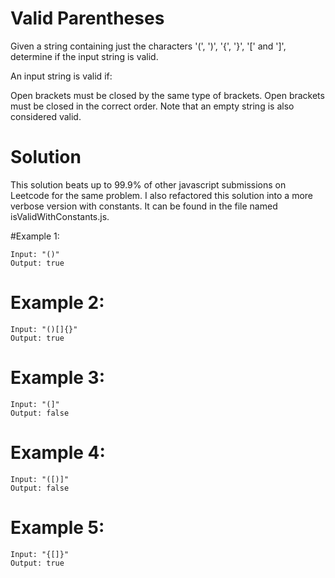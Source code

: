 # Valid Parentheses

Given a string containing just the characters '(', ')', '{', '}', '[' and ']', determine if the input string is valid.

An input string is valid if:

Open brackets must be closed by the same type of brackets.
Open brackets must be closed in the correct order.
Note that an empty string is also considered valid.

# Solution

This solution beats up to 99.9% of other javascript submissions on Leetcode for the same problem. I also refactored this solution into a more verbose version with constants. It can be found in the file named isValidWithConstants.js.

#Example 1:

```
Input: "()"
Output: true
```

# Example 2:

```
Input: "()[]{}"
Output: true
```

# Example 3:

```
Input: "(]"
Output: false
```

# Example 4:

```
Input: "([)]"
Output: false
```

# Example 5:

```
Input: "{[]}"
Output: true
```